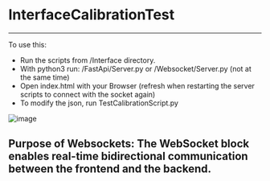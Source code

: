 # InterfaceCalibrationTest

---

To use this:
- Run the scripts from /Interface directory.
- With python3 run: /FastApi/Server.py or /Websocket/Server.py (not at the same time)
- Open index.html with your Browser (refresh when restarting the server scripts to connect with the socket again)
- To modify the json, run TestCalibrationScript.py

![image](https://github.com/user-attachments/assets/f291c9df-a680-4076-a609-0622a532f6a9)



Purpose of Websockets: The WebSocket block enables real-time bidirectional communication between the frontend and the backend.
---
